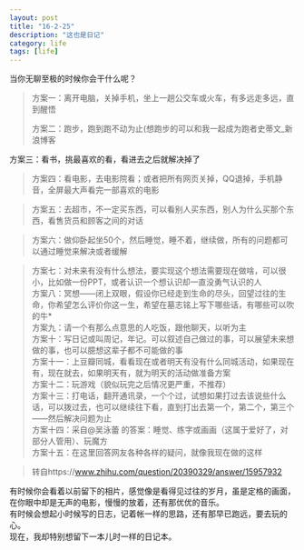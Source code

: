 ```yaml
---
layout: post
title: "16-2-25"
description: "这也是日记"
category: life
tags: [life]
---
```


当你无聊至极的时候你会干什么呢？

>
>方案一：离开电脑，关掉手机，坐上一趟公交车或火车，有多远走多远，直到醒悟  
>
>方案二：跑步，跑到跑不动为止(想跑步的可以和我一起成为跑者史蒂文_新浪博客  
>
方案三：看书，挑最喜欢的看，看进去之后就解决掉了 

>
>方案四：看电影，去电影院看；或者把所有网页关掉，QQ退掉，手机静音，全屏最大声看完一部喜欢的电影  

>方案五：去超市，不一定买东西，可以看别人买东西，别人为什么买那个东西，看售货员和顾客之间的对话  

>方案六：做仰卧起坐50个，然后睡觉，睡不着，继续做，所有的问题都可以通过睡觉来解决或者缓解  

>方案七：对未来有没有什么想法，要实现这个想法需要现在做啥，可以很小，比如做一份PPT，或者认识一个想认识却一直没勇气认识的人  
>方案八：冥想——闭上双眼，假设你已经走到生命的尽头，回望过往的生命，你希望怎么评价你这一生，希望在墓志铭上写下哪些话，有哪些可以吹的牛*  
方案九：请一个有那么点意思的人吃饭，跟他聊天，以听为主  
方案十：写日记或叫周记，年记。可以叙述自己做过的事，可以展望未来想做的事，也可以臆想这辈子都不可能做的事  
方案十一：上豆瓣同城，看看现在或者明天有没有什么同城活动，如果现在有，现在就去，如果明天有，就为明天的活动做准备方案  
方案十二：玩游戏（貌似玩完之后情况更严重，不推荐）  
方案十三：打电话，翻开通讯录，一个个过，试想如果打过去该说些什么话，可以拨过去，也可以继续往下看，直到打出去第一个，第二个，第三个——然后解决问题为止  
方案十四：采自@吴泳蕾 的答案：睡觉、练字或画画（这属于爱好了，对部分人管用）、玩魔方  
方案十五：在这里回答网友各种各样的疑问，就像我现在做的这样

>转自https://www.zhihu.com/question/20390329/answer/15957932

有时候你会看着以前留下的相片，感觉像是看得见过往的岁月，虽是定格的画面，在你眼中却是无声的电影，慢慢的放着，还有那优优的音乐。  
有时候会想起小时候写的日志，记着帐一样的思路，还有那早已跑远，要去玩的心。  
现在，我却特别想留下一本儿时一样的日记本。




